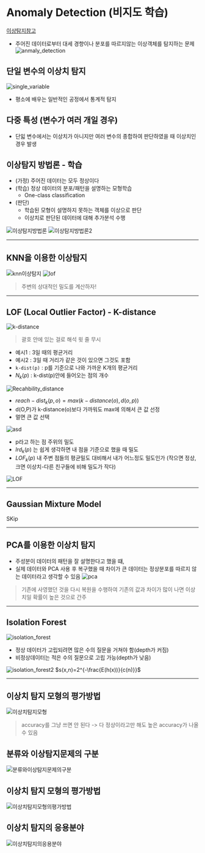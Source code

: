 # Anomaly Detection (비지도 학습)
[이상탐지참고](https://velog.io/@tobigsts1617/4%EC%A3%BC%EC%B0%A8-Anomaly-Detection-Clusturing-PCA)
- 주어진 데이터로부터 대세 경향이나 분포를 따르지않는 이상객체를 탐지하는 문제
![anmaly_detection](img/anomaly_detection.png)

## 단일 변수의 이상치 탐지
![single_variable](img/single_variable.png)
- 평소에 배우는 일반적인 공정에서 통계적 탐지

## 다중 특성 (변수가 여러 개일 경우)
- 단읿 변수에서는 이상치가 아니지만 여러 변수의 종합하여 판단하였을 때 이상치인 경우 발생

## 이상탐지 방법론 - 학습
- (가정) 주어진 데이터는 모두 정상이다
- (학습) 정상 데이터의 분포/패턴을 설명하는 모형학습
  - One-class classification
- (판단)
  - 학습된 모형이 설명하지 못하는 객체를 이상으로 판단
  - 이상치로 판단된 데이터에 대해 추가분석 수행

![이상탐지방법론](img/이상탐지방법론.png)
![이상탐지방법론2](img/이상탐지방법론2.png)

---
## KNN을 이용한 이상탐지
![knn이상탐지](img/knn_이상탐지.png)
![lof](img/lof.png)
> 주변의 상대적인 밀도를 계산하자!
---
## LOF (Local Outlier Factor) - K-distance
![k-distance](img/k_distance.png)
> 괄호 안에 있는 걸로 해석 윗 줄 무시
- 예시1 : 3일 때의 평균거리
- 예시2 : 3일 때 거리가 같은 것이 있으면 그것도 포함
- `k-dist(p)` : p를 기준으로 나와 가까운 K개의 평균거리
- $N_k(p)$ : k-dist(p)안에 들어오는 점의 개수

![Recahbility_distance](img/reachability_distance.png)
- $reach-dist_k(p, o) = max{(k-distance(o), d(o,p))}$
- d(O,P)가 k-distance(o)보다 가까워도 max에 의해서 큰 값 선정
- 멀면 큰 값 선택

![asd](img/k-distance5.png)
- p라고 하는 점 주위의 밀도
- $lrd_k(p)$ 는 쉽게 생각하면 내 점을 기준으로 했을 때 밀도
- $LOF_k(p)$ 내 주변 점들의 평균밀도 대비해서 내가 어느정도 밀도인가 (작으면 정상, 크면 이상치-다른 친구들에 비해 밀도가 작다)

![LOF](img/lof_k-distance.png)

---
## Gaussian Mixture Model
SKip

---
## PCA를 이용한 이상치 탐지
- 주성분이 데이터의 패턴을 잘 설명한다고 했을 떄,
- 실제 데이터와 PCA 사용 후 복구했을 때 차이가 큰 데이터는 정상분포를 따르지 않는 데이터라고 생각할 수 있음
![pca](img/pca이상치탐지.png)
> 기존에 사영했던 것을 다시 복원을 수행하여 기존의 값과 차이가 많이 나면 이상치일 확률이 높은 것으로 간주

---
## Isolation Forest
![isolation_forest](img/isolation_forest.png)
- 정상 데이터가 고립되려면 많은 수의 질문을 거쳐야 함(depth가 커짐)
- 비정상데이터는 적은 수의 질문으로 고립 가능(depth가 낮음)

![isolation_forest2](img/isolation_forest2.png)
$s(x,n)=2^{-\frac{E(h(x))}{c(n)}}$

---
## 이상치 탐지 모형의 평가방법
![이상치탐지모형](img/이상치탐지모형평가.png)
> accuracy를 그냥 쓰면 안 된다 -> 다 정상이라고만 해도 높은 accuracy가 나올 수 있음

## 분류와 이상탐지문제의 구분
![분류와이상탐지문제의구분](img/분류와이상탐지문제의구분.png)


## 이상치 탐지 모형의 평가방법
![이상치탐지모형의평가방법](img/이상치탐지모형의평가방법.png)

## 이상치 탐지의 응용분야
![이상치탐지의응용분야](img/이상치탐지의응용분야.png)